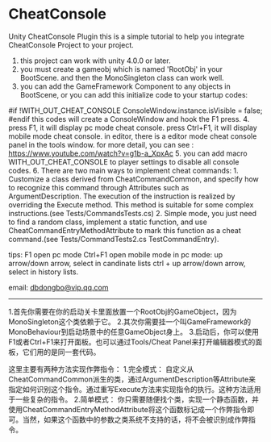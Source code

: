 # CheatConsole
Unity CheatConsole Plugin
this is a simple tutorial to help you integrate CheatConsole Project to your project.
1. this project can work with unity 4.0.0 or later.
2. you must create a gameobj which is named 'RootObj' in your BootScene. and then the MonoSingleton class can work well.
3. you can add the GameFramework Component to any objects in BootScene, or you can add this initialize code to your startup codes:
	
#if !WITH_OUT_CHEAT_CONSOLE
            ConsoleWindow.instance.isVisible = false;
#endif
	this codes will create a ConsoleWindow and hook the F1 press.
4. press F1, it will display pc mode cheat console.
   press Ctrl+F1, it will display mobile mode cheat console.
   in editor, there is a editor mode cheat console panel in the tools window.
   for more detail, you can see : https://www.youtube.com/watch?v=g1b-a_XpxAc
5. you can add macro WITH_OUT_CHEAT_CONSOLE to player settings to disable all console codes.
6. There are two main ways to implement cheat commands: 1. Customize a class derived from CheatCommandCommon, and specify how to recognize this command through Attributes such as ArgumentDescription. The execution of the instruction is realized by overriding the Execute method. This method is suitable for some complex instructions.(see Tests/CommandsTests.cs) 2. Simple mode, you just need to find a random class, implement a static function, and use CheatCommandEntryMethodAttribute to mark this function as a cheat command.(see Tests/CommandTests2.cs TestCommandEntry).

tips:
  F1 open pc mode
  Ctrl+F1 open mobile mode
  in pc mode:
     up arrow/down arrow, select in candinate lists
	 ctrl + up arrow/down arrow, select in history lists.

email:
    dbdongbo@vip.qq.com

----
1.首先你需要在你的启动关卡里面放置一个RootObj的GameObject，因为MonoSingleton这个类依赖于它。
2.其次你需要挂一个叫GameFramework的MonoBehaviour到启动场景中的任意GameObject身上。
3.启动后，你可以使用F1或者Ctrl+F1来打开面板。也可以通过Tools/Cheat Panel来打开编辑器模式的面板，它们用的是同一套代码。

这里主要有两种方法实现作弊指令：
1.完全模式： 自定义从CheatCommandCommon派生的类，通过ArgumentDescription等Attribute来指定如何识别这个指令。通过重写Execute方法来实现指令的执行。这种方法适用于一些复杂的指令。
2.简单模式： 你只需要随便找个类，实现一个静态函数，并使用CheatCommandEntryMethodAttribute将这个函数标记成一个作弊指令即可。当然，如果这个函数中的参数之类系统不支持的话，将不会被识别成作弊指令。